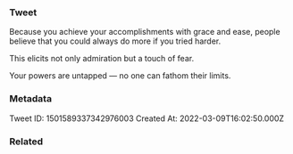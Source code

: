 ### Tweet
Because you achieve your accomplishments with grace and ease, people believe that you could always do more if you
tried harder.

This elicits not only admiration but a touch of fear.

Your powers are untapped — no one can fathom their limits.

### Metadata
Tweet ID: 1501589337342976003
Created At: 2022-03-09T16:02:50.000Z

### Related

